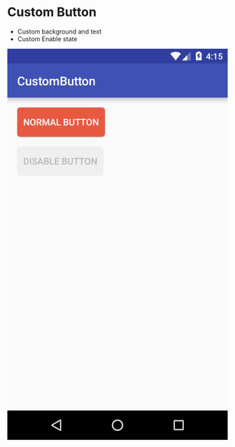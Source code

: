 # Custom Button
- Custom background and text
- Custom Enable state

![Custom Button](https://github.com/luongvo/AndroidCustomUI/blob/master/CustomButton/screenshots/device-2016-05-18-151559.png)
